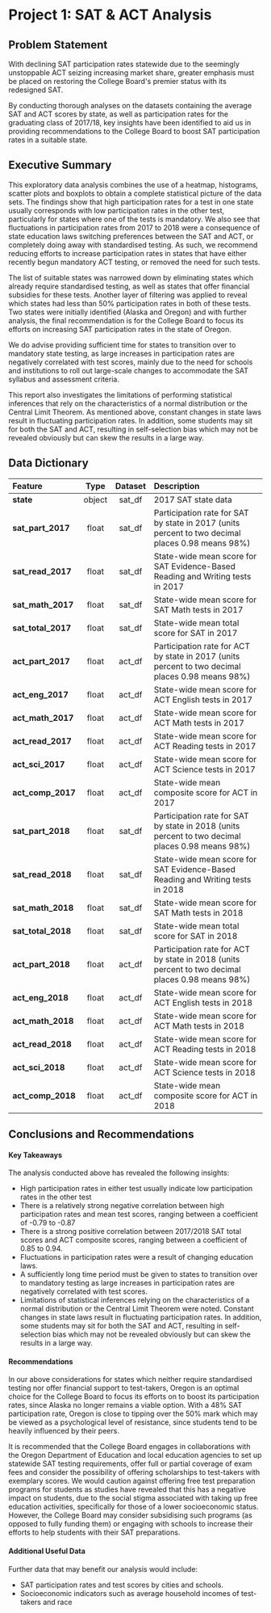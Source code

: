 # **Project 1: SAT & ACT Analysis**

## **Problem Statement**

With declining SAT participation rates statewide due to the seemingly unstoppable ACT seizing increasing market share, greater emphasis must be placed on restoring the College Board's premier status with its redesigned SAT. 

By conducting thorough analyses on the datasets containing the average SAT and ACT scores by state, as well as participation rates for the graduating class of 2017/18, key insights have been identified to aid us in providing recommendations to the College Board to boost SAT participation rates in a suitable state.

## **Executive Summary**

This exploratory data analysis combines the use of a heatmap, histograms, scatter plots and boxplots to obtain a complete statistical picture of the data sets. The findings show that high participation rates for a test in one state usually corresponds with low participation rates in the other test, particularly for states where one of the tests is mandatory. We also see that fluctuations in participation rates from 2017 to 2018 were a consequence of state education laws switching preferences between the SAT and ACT, or completely doing away with standardised testing. As such, we recommend reducing efforts to increase participation rates in states that have either recently begun mandatory ACT testing, or removed the need for such tests. 

The list of suitable states was narrowed down by eliminating states which already require standardised testing, as well as states that offer financial subsidies for these tests. Another layer of filtering was applied to reveal which states had less than 50% participation rates in both of these tests. Two states were initially identified (Alaska and Oregon) and with further analysis, the final recommendation is for the College Board to focus its efforts on increasing SAT participation rates in the state of Oregon. 

We do advise providing sufficient time for states to transition over to mandatory state testing, as large increases in participation rates are negatively correlated with test scores, mainly due to the need for schools and institutions to roll out large-scale changes to accommodate the SAT syllabus and assessment criteria.

This report also investigates the limitations of performing statistical inferences that rely on the characteristics of a normal distribution or the Central Limit Theorem. As mentioned above, constant changes in state laws result in fluctuating participation rates. In addition, some students may sit for both the SAT and ACT, resulting in self-selection bias which may not be revealed obviously but can skew the results in a large way.  

## **Data Dictionary**

|Feature|Type|Dataset|Description
|:-|:---:|:---:|:-|
|**state**|object|sat_df|2017 SAT state data|
|**sat_part_2017**|float|sat_df|Participation rate for SAT by state in 2017 (units percent to two decimal places 0.98 means 98%)|
|**sat_read_2017**|float|sat_df|State-wide mean score for SAT Evidence-Based Reading and Writing tests in 2017|
|**sat_math_2017**|float|sat_df|State-wide mean score for SAT Math tests in 2017|
|**sat_total_2017**|float|sat_df|State-wide mean total score for SAT in 2017|
|**act_part_2017**|float|act_df|Participation rate for ACT by state in 2017 (units percent to two decimal places 0.98 means 98%)|
|**act_eng_2017**|float|act_df|State-wide mean score for ACT English tests in 2017|
|**act_math_2017**|float|act_df|State-wide mean score for ACT Math tests in 2017|
|**act_read_2017**|float|act_df|State-wide mean score for ACT Reading tests in 2017|
|**act_sci_2017**|float|act_df|State-wide mean score for ACT Science tests in 2017|
|**act_comp_2017**|float|act_df|State-wide mean composite score for ACT in 2017|
|**sat_part_2018**|float|sat_df|Participation rate for SAT by state in 2018 (units percent to two decimal places 0.98 means 98%)|
|**sat_read_2018**|float|sat_df|State-wide mean score for SAT Evidence-Based Reading and Writing tests in 2018|
|**sat_math_2018**|float|sat_df|State-wide mean score for SAT Math tests in 2018|
|**sat_total_2018**|float|sat_df|State-wide mean total score for SAT in 2018|
|**act_part_2018**|float|act_df|Participation rate for ACT by state in 2018 (units percent to two decimal places 0.98 means 98%)|
|**act_eng_2018**|float|act_df|State-wide mean score for ACT English tests in 2018|
|**act_math_2018**|float|act_df|State-wide mean score for ACT Math tests in 2018|
|**act_read_2018**|float|act_df|State-wide mean score for ACT Reading tests in 2018|
|**act_sci_2018**|float|act_df|State-wide mean score for ACT Science tests in 2018|
|**act_comp_2018**|float|act_df|State-wide mean composite score for ACT in 2018|


## **Conclusions and Recommendations**

#### **Key Takeaways**

The analysis conducted above has revealed the following insights: 
- High participation rates in either test usually indicate low participation rates in the other test
- There is a relatively strong negative correlation between high participation rates and mean test scores, ranging between a coefficient of -0.79 to -0.87
- There is a strong positive correlation between 2017/2018 SAT total scores and ACT composite scores, ranging between a coefficient of 0.85 to 0.94. 
- Fluctuations in participation rates were a result of changing education laws. 
- A sufficiently long time period must be given to states to transition over to mandatory testing as large increases in participation rates are negatively correlated with test scores. 
- Limitations of statistical inferences relying on the characteristics of a normal distribution or the Central Limit Theorem were noted. Constant changes in state laws result in fluctuating participation rates. In addition, some students may sit for both the SAT and ACT, resulting in self-selection bias which may not be revealed obviously but can skew the results in a large way.  


#### **Recommendations**

In our above considerations for states which neither require standardised testing nor offer financial support to test-takers, Oregon is an optimal choice for the College Board to focus its efforts on to boost its participation rates, since Alaska no longer remains a viable option. With a 48% SAT participation rate, Oregon is close to tipping over the 50% mark which may be viewed as a psychological level of resistance, since students tend to be heavily influenced by their peers. 

It is recommended that the College Board engages in collaborations with the Oregon Department of Education and local education agencies to set up statewide SAT testing requirements, offer full or partial coverage of exam fees and consider the possibility of offering scholarships to test-takers with exemplary scores. We would caution against offering free test preparation programs for students as studies have revealed that this has a negative impact on students, due to the social stigma associated with taking up free education activities, specifically for those of a lower socioeconomic status. However, the College Board may consider subsidising such programs (as opposed to fully funding them) or engaging with schools to increase their efforts to help students with their SAT preparations. 

#### **Additional Useful Data**

Further data that may benefit our analysis would include:
- SAT participation rates and test scores by cities and schools. 
- Socioeconomic indicators such as average household incomes of test-takers and race 
